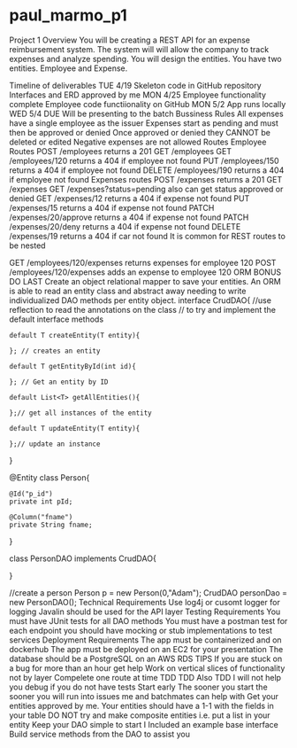 # paul_marmo_p1

Project 1
Overview
You will be creating a REST API for an expense reimbursement system. The system will will allow the company to track expenses and analyze spending. You will design the entities. You have two entities. Employee and Expense.

Timeline of deliverables
TUE 4/19
Skeleton code in GitHub repository
Interfaces and ERD approved by me
MON 4/25
Employee functionality complete
Employee code functiionality on GitHub
MON 5/2
App runs locally
WED 5/4
DUE
Will be presenting to the batch
Bussiness Rules
All expenses have a single employee as the issuer
Expenses start as pending and must then be approved or denied
Once approved or denied they CANNOT be deleted or edited
Negative expenses are not allowed
Routes
Employee Routes
POST /employees
returns a 201
GET /employees
GET /employees/120
returns a 404 if employee not found
PUT /employees/150
returns a 404 if employee not found
DELETE /employees/190
returns a 404 if employee not found
Expenses routes
POST /expenses
returns a 201
GET /expenses
GET /expenses?status=pending
also can get status approved or denied
GET /expenses/12
returns a 404 if expense not found
PUT /expenses/15
returns a 404 if expense not found
PATCH /expenses/20/approve
returns a 404 if expense not found
PATCH /expenses/20/deny
returns a 404 if expense not found
DELETE /expenses/19
returns a 404 if car not found
It is common for REST routes to be nested

GET /employees/120/expenses
returns expenses for employee 120
POST /employees/120/expenses
adds an expense to employee 120
ORM BONUS
DO LAST
Create an object relational mapper to save your entities. An ORM is able to read an entity class and abstract away needing to write individualized DAO methods per entity object.
interface CrudDAO<T>{
    //use reflection to read the annotations on the class
    // to try and implement the default interface methods

    default T createEntity(T entity){

    }; // creates an entity

    default T getEntityById(int id){
        
    }; // Get an entity by ID

    default List<T> getAllEntities(){

    };// get all instances of the entity

    default T updateEntity(T entity){

    };// update an instance 
}

@Entity
class Person{

    @Id("p_id")
    private int pId;

    @Column("fname")
    private String fname;

}

class PersonDAO implements CrudDAO<T>{  

}

//create a person
Person p = new Person(0,"Adam");
CrudDAO<Person> personDao = new PersonDAO();
Technical Requirements
Use log4j or cusomt logger for logging
Javalin should be used for the API layer
Testing Requirements
You must have JUnit tests for all DAO methods
You must have a postman test for each endpoint
you should have mocking or stub implementations to test services
Deployment Requirements
The app must be containerized and on dockerhub
The app must be deployed on an EC2 for your presentation
The database should be a PostgreSQL on an AWS RDS
TIPS
If you are stuck on a bug for more than an hour get help
Work on vertical slices of functionality not by layer
Compelete one route at time
TDD
TDD
Also TDD
I will not help you debug if you do not have tests
Start early
The sooner you start the sooner you will run into issues me and batchmates can help with
Get your entities approved by me.
Your entities should have a 1-1 with the fields in your table
DO NOT try and make composite entities
i.e. put a list in your entity
Keep your DAO simple to start
I Included an example base interface
Build service methods from the DAO to assist you
